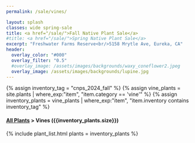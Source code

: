 ```yaml
---
permalink: /sale/vines/

layout: splash
classes: wide spring-sale
title: <a href="/sale/">Fall Native Plant Sale</a> 
#title: <a href="/sale/">Spring Native Plant Sale</a> 
excerpt: "Freshwater Farms Reserve<br/>5158 Mrytle Ave, Eureka, CA"
header:
  overlay_color: "#000"
  overlay_filter: "0.5"
  #overlay_image: /assets/images/backgrounds/waxy_coneflower2.jpeg
  overlay_image: /assets/images/backgrounds/lupine.jpg
---
```


<!-- Jekyll 3.9 doesnt support and/or in where_exp so we have to do this the messy way -->

{% assign inventory_tag = "cnps_2024_fall" %}
{% assign vine_plants = site.plants | where_exp:"item",
    "item.category == 'vine'" %}
{% assign inventory_plants = vine_plants | where_exp:"item",
    "item.inventory contains inventory_tag" %}

<div class="hours">
    <h4><a href="/sale/all/">All Plants</a> >  Vines ({{inventory_plants.size}})</h4>
</div>

{% include plant_list.html 
    plants = inventory_plants
%}

